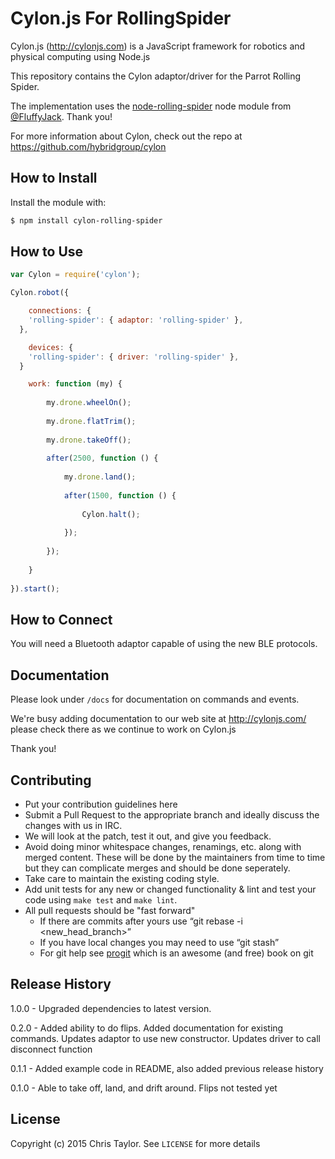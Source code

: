 # Cylon.js For RollingSpider
Cylon.js (http://cylonjs.com) is a JavaScript framework for robotics and
physical computing using Node.js

This repository contains the Cylon adaptor/driver for the Parrot Rolling Spider.

The implementation uses the [node-rolling-spider](https://github.com/FluffyJack/node-rolling-spider) node module from [@FluffyJack](https://github.com/FluffyJack/). Thank you!

For more information about Cylon, check out the repo at
https://github.com/hybridgroup/cylon
## How to Install
Install the module with:
``` bash
$ npm install cylon-rolling-spider
```
## How to Use
```javascript
var Cylon = require('cylon');

Cylon.robot({

	connections: {
    'rolling-spider': { adaptor: 'rolling-spider' },
  },

	devices: {
    'rolling-spider': { driver: 'rolling-spider' },
  }

	work: function (my) {
  
		my.drone.wheelOn();
  
  		my.drone.flatTrim();
  
  		my.drone.takeOff();
  
  		after(2500, function () {
  
  			my.drone.land();
  
  			after(1500, function () {
  
				Cylon.halt();
  
			});
  
		});
  
	}
  	
}).start();
```
## How to Connect
You will need a Bluetooth adaptor capable of using the new BLE protocols. 
## Documentation
Please look under `/docs` for documentation on commands and events.

We're busy adding documentation to our web site at http://cylonjs.com/ please check there as we continue to work on Cylon.js

Thank you!
## Contributing
* Put your contribution guidelines here
* Submit a Pull Request to the appropriate branch and ideally discuss the changes with us in IRC.
* We will look at the patch, test it out, and give you feedback.
* Avoid doing minor whitespace changes, renamings, etc. along with merged content. These will be done by the maintainers from time to time but they can complicate merges and should be done seperately.
* Take care to maintain the existing coding style.
* Add unit tests for any new or changed functionality & lint and test your code using `make test` and `make lint`.
* All pull requests should be "fast forward"
  * If there are commits after yours use “git rebase -i <new_head_branch>”
  * If you have local changes you may need to use “git stash”
  * For git help see [progit](http://git-scm.com/book) which is an awesome (and free) book on git
  
## Release History
1.0.0 - Upgraded dependencies to latest version. 

0.2.0 - Added ability to do flips. Added documentation for existing commands. Updates adaptor to use new constructor. Updates driver to call disconnect function

0.1.1 - Added example code in README, also added previous release history

0.1.0 - Able to take off, land, and drift around. Flips not tested yet
## License
Copyright (c) 2015 Chris Taylor. See `LICENSE` for more details
